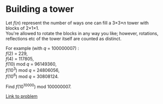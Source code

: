 # Building a tower

<p>Let <var>f</var>(<var>n</var>) represent the number of ways one can fill a 3×3×<var>n</var> tower with blocks of 2×1×1. <br />You're allowed to rotate the blocks in any way you like; however, rotations, reflections etc of the tower itself are counted as distinct.</p>
<p>For example (with <var>q</var> = 100000007) :<br /><var>f</var>(2) = 229,<br /><var>f</var>(4) = 117805,<br /><var>f</var>(10) mod <var>q</var> = 96149360,<br /><var>f</var>(10<sup>3</sup>) mod <var>q</var> = 24806056,<br /><var>f</var>(10<sup>6</sup>) mod <var>q</var> = 30808124.</p>

<p>Find <var>f</var>(10<sup>10000</sup>) mod 100000007.</p>

[Link to problem](https://projecteuler.net/problem=324)
